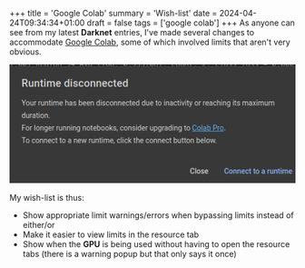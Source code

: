 +++
title = 'Google Colab'
summary = 'Wish-list'
date = 2024-04-24T09:34:34+01:00
draft = false
tags = ['google colab']
+++
As anyone can see from my latest **Darknet** entries, I've made several changes to accommodate [Google Colab](https://colab.research.google.com/), some of which involved limits that aren't very obvious.

![Limit Reached Popup](limit.png)

My wish-list is thus:
- Show appropriate limit warnings/errors when bypassing limits instead of either/or
- Make it easier to view limits in the resource tab
- Show when the **GPU** is being used without having to open the resource tabs (there is a warning popup but that only says it once)
